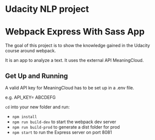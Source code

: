 # Udacity NLP project

# Webpack Express With Sass App

The goal of this project is to show the knowledge gained in the Udacity course around webpack.

It is an app to analyze a text. It uses the external API MeaningCloud.

## Get Up and Running

A valid API key for MeaningCloud has to be set up in a .env file.

e.g. API_KEY= ABCDEFG

`cd` into your new folder and run:

- `npm install`
- `npm run build-dev` to start the webpack dev server
- `npm run build-prod` to generate a dist folder for prod
- `npm start` to run the Express server on port 8081
